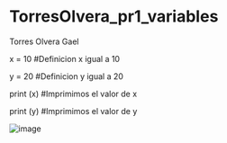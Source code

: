 # TorresOlvera_pr1_variables

Torres Olvera Gael

x = 10 #Definicion x igual a 10

y = 20 #Definicion y igual a 20

print (x) #Imprimimos el valor de x

print (y) #Imprimimos el valor de y

![image](https://github.com/user-attachments/assets/513c9d4a-69e8-4bd2-a04c-0d93abd2b1ee)

